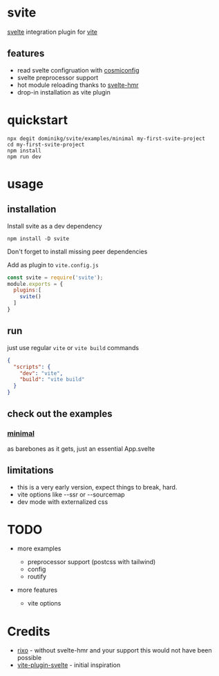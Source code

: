 # svite

[svelte](https://svelte.dev) integration plugin for [vite](https://github.com/vitejs/vite#readme)

## features

- read svelte configruation with [cosmiconfig](https://github.com/davidtheclark/cosmiconfig#readme)
- svelte preprocessor support
- hot module reloading thanks to [svelte-hmr](https://github.com/rixo/svelte-hmr#readme)
- drop-in installation as vite plugin

# quickstart

```shell script
npx degit dominikg/svite/examples/minimal my-first-svite-project
cd my-first-svite-project
npm install
npm run dev
```


# usage

## installation

Install svite as a dev dependency
```shell script
npm install -D svite
```
Don't forget to install missing peer dependencies


Add as plugin to `vite.config.js`
```js 
const svite = require('svite');
module.exports = {
  plugins:[
    svite()
  ]
}
```

## run

just use regular `vite` or `vite build` commands 
```json
{
  "scripts": {
    "dev": "vite",
    "build": "vite build"
  }
}
```

## check out the examples
### [minimal](/examples/minimal)
as barebones as it gets, just an essential App.svelte 


## limitations

- this is a very early version, expect things to break, hard.
- vite options like --ssr or --sourcemap
- dev mode with externalized css

# TODO
- more examples
  - preprocessor support (postcss with tailwind)
  - config 
  - routify
  
- more features  
  - vite options
  
# Credits

- [rixo](https://github.com/rixo) - without svelte-hmr and your support this would not have been possible
- [vite-plugin-svelte](https://github.com/intrnl/vite-plugin-svelte) - initial inspiration


